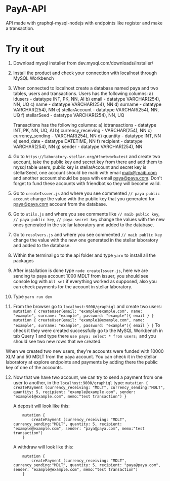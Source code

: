# PayA-API

API made with graphql-mysql-nodejs with endpoints like register and make a transaction.

# Try it out

1. Download mysql installer from dev.mysql.com/downloads/installer/
2. Install the product and check your connection with localhost through MySQL Workbench
3. When connected to localhost create a database named paya and two tables, users and transactions.
   Users has the following columns:
   a) idusers - datatype INT, PK, NN, AI
   b) email - datatype VARCHAR(254), NN, UQ
   c) name - datatype VARCHAR(254), NN
   d) surname - datatype VARCHAR(254), NN
   e) stellarAccount - datatype VARCHAR(254), NN, UQ
   f) stellarSeed - datatype VARCHAR(254), NN, UQ

   Transactions has the following columns:
   a) idtransactions - datatype INT, PK, NN, UQ, AI
   b) currency_receiving - VARCHAR(254), NN
   c) currency_sending - VARCHAR(254), NN
   d) quantity - datatype INT, NN
   e) send_date - datatype DATETIME, NN
   f) recipient - datatype VARCHAR(254), NN
   g) sender - datatype VARCHAR(254), NN

4. Go to `https://laboratory.stellar.org/#?network=test` and create two account, take the public key and secret key from there and add them to mysql table users, public key is stellarAccount and secret key is stellarSeed, one account should be maib with email maib@maib.com and another account should be paya with email paya@paya.com. Don't forget to fund these accounts with friendbot so they will become valid.
5. Go to `createIssuer.js` and where you see commented `// paya public account` change the value with the public key that you generated for paya@paya.com account from the database.
6. Go to `utils.js` and where you see comments like `// maib public key`, `// paya public key`, `// paya secret key` change the values with the new ones generated in the stellar laboratory and added to the database.
7. Go to `resolvers.js` and where you see commented `// maib public key` change the value with the new one generated in the stellar laboratory and added to the database.
8. Within the terminal go to the api folder and type `yarn` to install all the packages
9. After installation is done type `node createIssuer.js`, here we are sending to paya account 1000 MDLT from issuer, you should see console log with `All set` if everything worked as supposed, also you can check payments for the account in stellar laboratory.
10. Type `yarn run dev`
11. From the browser go to `localhost:9000/graphiql` and create two users:
    ```mutation { createUser(email: "example@example.com", name: "example", surname: "example", password: "example"){ email } }```
    ```mutation { createUser(email: "example1@example.com", name: "example", surname: "example", password: "example"){ email } }```
    To check it they were created successfully go to the MySQL Workbench in tab Query 1 and type there `use paya; select * from users;` and you should see two new rows that we created.

When we created two new users, they're accounts were funded with 10000 XLM and 50 MDLT from the paya account. You can check it in the stellar laboratory at explore endpoints and payments by adding there the public key of one of the accounts.

12. Now that we have two account, we can try to send a payment from one user to another, in the `localhost:9000/graphiql` type:
    ```mutation { createPayment (currency_receiving: "MDLT", currency_sending:"MDLT", quantity: 5, recipient: "example@example.com", sender: "example1@example.com", memo:"test transaction") }```

    A deposit will look like this:

    ```
        mutation {
            createPayment (currency_receiving: "MDLT", currency_sending:"MDLT", quantity: 5, recipient: "example@example.com", sender: "paya@paya.com", memo:"test transaction")
        }
    ```

    A withdraw will look like this:

    ```
        mutation {
            createPayment (currency_receiving: "MDLT", currency_sending:"MDLT", quantity: 5, recipient: "paya@paya.com", sender: "example@example.com", memo:"test transaction")
        }
    ```
